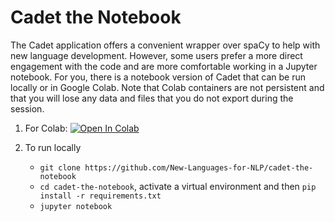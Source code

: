 Cadet the Notebook
=======================

The Cadet application offers a convenient wrapper over spaCy to help with new language development. However, some users prefer a more direct engagement with the code and are more comfortable working in a Jupyter notebook. For you, there is a notebook version of Cadet that can be run locally or in Google Colab. Note that Colab containers are not persistent and that you will lose any data and files that you do not export during the session.  

1. For Colab: [![Open In Colab](https://colab.research.google.com/assets/colab-badge.svg)](https://colab.research.google.com/github/New-Languages-for-NLP/cadet-the-notebook/blob/main/New_Language.ipynb)

2. To run locally
    - `git clone https://github.com/New-Languages-for-NLP/cadet-the-notebook`
    - `cd cadet-the-notebook`, activate a virtual environment and then `pip install -r requirements.txt`
    - `jupyter notebook`